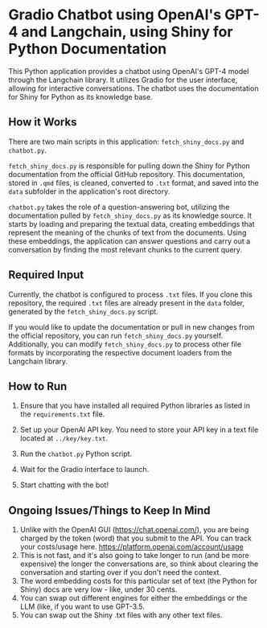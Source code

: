 # Gradio Chatbot using OpenAI's GPT-4 and Langchain, using Shiny for Python Documentation

This Python application provides a chatbot using OpenAI's GPT-4 model through the Langchain library. It utilizes Gradio for the user interface, allowing for interactive conversations. The chatbot uses the documentation for Shiny for Python as its knowledge base.

## How it Works

There are two main scripts in this application: `fetch_shiny_docs.py` and `chatbot.py`.

`fetch_shiny_docs.py` is responsible for pulling down the Shiny for Python documentation from the official GitHub repository. This documentation, stored in `.qmd` files, is cleaned, converted to `.txt` format, and saved into the `data` subfolder in the application's root directory.

`chatbot.py` takes the role of a question-answering bot, utilizing the documentation pulled by `fetch_shiny_docs.py` as its knowledge source. It starts by loading and preparing the textual data, creating embeddings that represent the meaning of the chunks of text from the documents. Using these embeddings, the application can answer questions and carry out a conversation by finding the most relevant chunks to the current query.

## Required Input

Currently, the chatbot is configured to process `.txt` files. If you clone this repository, the required `.txt` files are already present in the `data` folder, generated by the `fetch_shiny_docs.py` script.

If you would like to update the documentation or pull in new changes from the official repository, you can run `fetch_shiny_docs.py` yourself. Additionally, you can modify `fetch_shiny_docs.py` to process other file formats by incorporating the respective document loaders from the Langchain library.

## How to Run

1. Ensure that you have installed all required Python libraries as listed in the `requirements.txt` file.

2. Set up your OpenAI API key. You need to store your API key in a text file located at `../key/key.txt`.

3. Run the `chatbot.py` Python script.

4. Wait for the Gradio interface to launch.

5. Start chatting with the bot!

## Ongoing Issues/Things to Keep In Mind

1. Unlike with the OpenAI GUI (https://chat.openai.com/), you are being charged by the token (word) that you submit to the API. You can track your costs/usage here. https://platform.openai.com/account/usage
2. This is not fast, and it's also going to take longer to run (and be more expensive) the longer the conversations are, so think about clearing the conversation and starting over if you don't need the context.
3. The word embedding costs for this particular set of text (the Python for Shiny) docs are very low - like, under 30 cents.
4. You can swap out different engines for either the embeddings or the LLM (like, if you want to use GPT-3.5.
5. You can swap out the Shiny .txt files with any other text files. 
